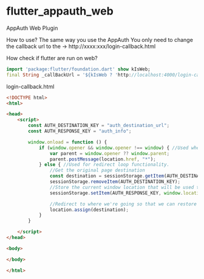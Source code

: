 # flutter_appauth_web
AppAuth Web Plugin

How to use?
The same way you use the AppAuth
You only need to change the callback url to the -> http://xxxx:xxx/login-callback.html

How check if flutter are run on web?
```dart
import 'package:flutter/foundation.dart' show kIsWeb;
final String _callBackUrl = '${kIsWeb ? 'http://localhost:4000/login-callback.html' : 'com.example.myapp://login-callback'}';
 ```
login-callback.html
```html
<!DOCTYPE html>
<html>

<head>
    <script>
        const AUTH_DESTINATION_KEY = "auth_destination_url";
        const AUTH_RESPONSE_KEY = "auth_info";

        window.onload = function () {
            if (window.opener && window.opener !== window) { //Used when working as a popup. Uses post message to respond to the parent window                
                var parent = window.opener ?? window.parent;
                parent.postMessage(location.href, "*");
            } else { //Used for redirect loop functionality.                
                //Get the original page destination                
                const destination = sessionStorage.getItem(AUTH_DESTINATION_KEY || "/");
                sessionStorage.removeItem(AUTH_DESTINATION_KEY);
                //Store the current window location that will be used to get the information for authentication
                sessionStorage.setItem(AUTH_RESPONSE_KEY, window.location);

                //Redirect to where we're going so that we can restore state completely
                location.assign(destination);
            }
        }

    </script>
</head>

<body>

</body>

</html>
```
